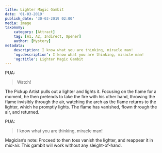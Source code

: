 ```yaml
---
title: Lighter Magic Gambit
date: '01-03-2019'
publish_date: '30-03-2019 02:00'
media: image
taxonomy:
    category: [Attract]
    tag: [A1, A2, Indirect, Opener]
    author: [Mystery]
metadata:
    description: I know what you are thinking, miracle man!
    'og:description': I know what you are thinking, miracle man!
    'og:title': Lighter Magic Gambit
---
```


PUA:  
> Watch!

The Pickup Artist pulls out a lighter and lights it. Focusing on the flame for a moment, he then pretends to take the fire with his other hand, throwing the flame invisibly through the air, watching the arch as the flame returns to the lighter, which he promptly lights. The flame has vanished, flown through the air, and returned.

PUA:   
> I know what you are thinking, miracle man!

Magician’s note: Proceed to then toss vanish the lighter, and reappear it in mid-air. This gambit will work without any sleight-of-hand.
